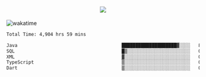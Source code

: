 <h1 align="center">
  <img src="https://readme-typing-svg.herokuapp.com/?font=Righteous&size=35&center=true&vCenter=true&width=500&height=70&duration=4000&lines=Hi!+%F0%9F%91%8B+I%27m+Ali%20Osman!;" />
</h1>


![wakatime](https://wakatime.com/share/@aliosmanoktar/3a8ffe71-6da4-4964-913b-2f09afbe53bf.svg?cache=none)
<!--START_SECTION:waka-->

```txt
Total Time: 4,904 hrs 59 mins

Java                                      ████████████████████▓░░░░   83.22 %
SQL                                       █▒░░░░░░░░░░░░░░░░░░░░░░░   05.85 %
XML                                       ▓░░░░░░░░░░░░░░░░░░░░░░░░   02.07 %
TypeScript                                ▒░░░░░░░░░░░░░░░░░░░░░░░░   01.53 %
Dart                                      ▒░░░░░░░░░░░░░░░░░░░░░░░░   01.42 %
```

<!--END_SECTION:waka-->


